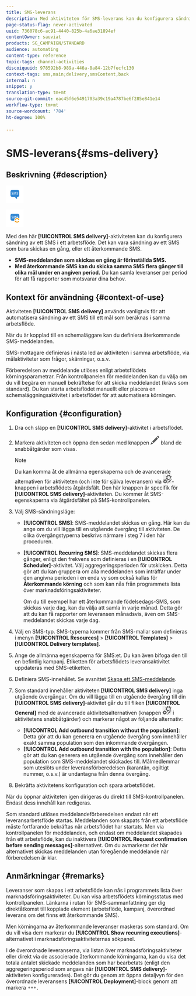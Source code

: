 ```yaml
---
title: SMS-leverans
description: Med aktiviteten för SMS-leverans kan du konfigurera sändning av ett enda SMS eller ett återkommande SMS i ett arbetsflöde.
page-status-flag: never-activated
uuid: 736078c6-ac91-4440-825b-4a6ae31894ef
contentOwner: sauviat
products: SG_CAMPAIGN/STANDARD
audience: automating
content-type: reference
topic-tags: channel-activities
discoiquuid: 978592b8-989a-446a-8a84-12b7fecfc130
context-tags: sms,main;delivery,smsContent,back
internal: n
snippet: y
translation-type: tm+mt
source-git-commit: eac45f6e5491703a39c19a4787be6f285e841e14
workflow-type: tm+mt
source-wordcount: '784'
ht-degree: 100%

---
```



# SMS-leverans{#sms-delivery}

## Beskrivning {#description}

![](assets/sms.png)

![](assets/recurrentsms.png)

Med den här **[!UICONTROL SMS delivery]**-aktiviteten kan du konfigurera sändning av ett SMS i ett arbetsflöde. Det kan vara sändning av ett SMS som bara skickas en gång, eller ett återkommande SMS.

* **SMS-meddelanden som skickas en gång är förinställda SMS.**
* **Med återkommande SMS kan du skicka samma SMS flera gånger till olika mål under en angiven period.** Du kan samla leveranser per period för att få rapporter som motsvarar dina behov.

## Kontext för användning {#context-of-use}

Aktiviteten **[!UICONTROL SMS delivery]** används vanligtvis för att automatisera sändning av ett SMS till ett mål som beräknas i samma arbetsflöde.

När du är kopplad till en schemaläggare kan du definiera återkommande SMS-meddelanden.

SMS-mottagare definieras i nästa led av aktiviteten i samma arbetsflöde, via målaktiviteter som frågor, skärningar, o.s.v.

Förberedelsen av meddelande utlöses enligt arbetsflödets körningsparametrar. Från kontrollpanelen för meddelanden kan du välja om du vill begära en manuell bekräftelse för att skicka meddelandet (krävs som standard). Du kan starta arbetsflödet manuellt eller placera en schemaläggningsaktivitet i arbetsflödet för att automatisera körningen.

## Konfiguration {#configuration}

1. Dra och släpp en **[!UICONTROL SMS delivery]**-aktivitet i arbetsflödet.
1. Markera aktiviteten och öppna den sedan med knappen ![](assets/edit_darkgrey-24px.png) bland de snabbåtgärder som visas.

   >[!NOTE]
   >
   >Du kan komma åt de allmänna egenskaperna och de avancerade alternativen för aktiviteten (och inte för själva leveransen) via ![](assets/dlv_activity_params-24px.png)-knappen i arbetsflödets åtgärdsfält. Den här knappen är specifik för **[!UICONTROL SMS delivery]**-aktiviteten. Du kommer åt SMS-egenskaperna via åtgärdsfältet på SMS-kontrollpanelen.

1. Välj SMS-sändningsläge:

   * **[!UICONTROL SMS]**: SMS-meddelandet skickas en gång. Här kan du ange om du vill lägga till en utgående övergång till aktiviteten. De olika övergångstyperna beskrivs närmare i steg 7 i den här proceduren.
   * **[!UICONTROL Recurring SMS]**: SMS-meddelandet skickas flera gånger, enligt den frekvens som definieras i en **[!UICONTROL Scheduler]**-aktivitet. Välj aggregeringsperioden för utskicken. Detta gör att du kan gruppera om alla meddelanden som inträffar under den angivna perioden i en enda vy som också kallas för **Återkommande körning** och som kan nås från programmets lista över marknadsföringsaktiviteter.

      Om du till exempel har ett återkommande födelsedags-SMS, som skickas varje dag, kan du välja att samla in varje månad. Detta gör att du kan få rapporter om leveransen månadsvis, även om SMS-meddelandet skickas varje dag.

1. Välj en SMS-typ. SMS-typerna kommer från SMS-mallar som definieras i menyn **[!UICONTROL Resources]** > **[!UICONTROL Templates]** > **[!UICONTROL Delivery templates]**.
1. Ange de allmänna egenskaperna för SMS:et. Du kan även bifoga den till en befintlig kampanj. Etiketten för arbetsflödets leveransaktivitet uppdateras med SMS-etiketten.
1. Definiera SMS-innehållet. Se avsnittet [Skapa ett SMS-meddelande](../../channels/using/creating-an-sms-message.md).
1. Som standard innehåller aktiviteten **[!UICONTROL SMS delivery]** inga utgående övergångar. Om du vill lägga till en utgående övergång till din **[!UICONTROL SMS delivery]**-aktivitet går du till fliken **[!UICONTROL General]** med de avancerade aktivitetsalternativen (knappen ![](assets/dlv_activity_params-24px.png) i aktivitetens snabbåtgärder) och markerar något av följande alternativ:

   * **[!UICONTROL Add outbound transition without the population]**: Detta gör att du kan generera en utgående övergång som innehåller exakt samma population som den inkommande övergången.
   * **[!UICONTROL Add outbound transition with the population]**: Detta gör att du kan generera en utgående övergång som innehåller den population som SMS-meddelandet skickades till. Målmedlemmar som uteslöts under leveransförberedelsen (karantän, ogiltigt nummer, o.s.v.) är undantagna från denna övergång.

1. Bekräfta aktivitetens konfiguration och spara arbetsflödet.

När du öppnar aktiviteten igen dirigeras du direkt till SMS-kontrollpanelen. Endast dess innehåll kan redigeras.

Som standard utlöses meddelandeförberedelsen endast när ett leveransarbetsflöde startas. Meddelanden som skapats från ett arbetsflöde måste fortfarande bekräftas när arbetsflödet har startats. Men via kontrollpanelen för meddelanden, och endast om meddelandet skapades från ett arbetsflöde, kan du inaktivera **[!UICONTROL Request confirmation before sending messages]**-alternativet. Om du avmarkerar det här alternativet skickas meddelanden utan föregående meddelande när förberedelsen är klar.

## Anmärkningar {#remarks}

Leveranser som skapas i ett arbetsflöde kan nås i programmets lista över marknadsföringsaktiviteter. Du kan visa arbetsflödets körningsstatus med kontrollpanelen. Länkarna i rutan för SMS-sammanfattning ger dig direktåtkomst till kopplade element (arbetsflöde, kampanj, överordnad leverans om det finns ett återkommande SMS).

Men körningarna av återkommande leveranser maskeras som standard. Om du vill visa dem markerar du **[!UICONTROL Show recurring executions]**-alternativet i marknadsföringsaktiviteternas sökpanel.

I de överordnade leveranserna, via listan över marknadsföringsaktiviteter eller direkt via de associerade återkommande körningarna, kan du visa det totala antalet skickade meddelanden som har bearbetats (enligt den aggregeringsperiod som angavs när **[!UICONTROL SMS delivery]**-aktiviteten konfigurerades). Det gör du genom att öppna detaljvyn för den överordnade leveransens **[!UICONTROL Deployment]**-block genom att markera ![](assets/wkf_dlv_detail_button.png).
